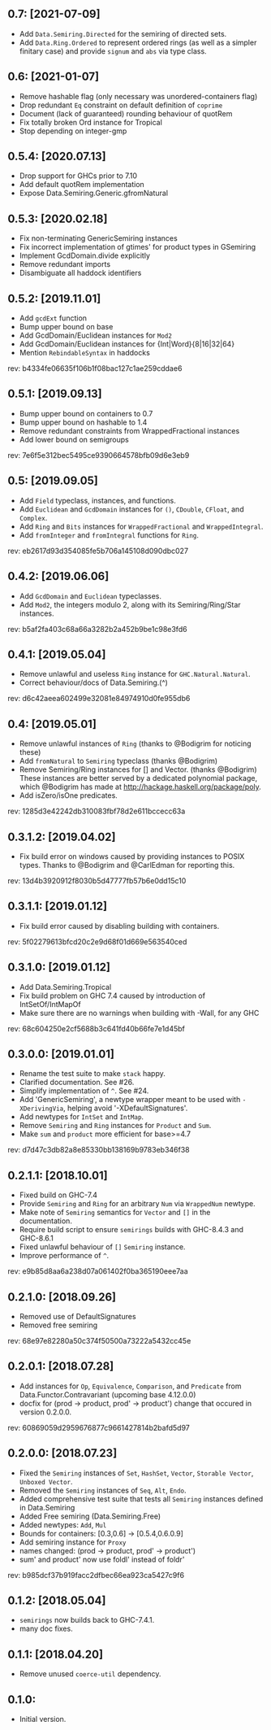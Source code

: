 0.7: [2021-07-09]
-----------------
* Add `Data.Semiring.Directed` for the semiring of directed sets.
* Add `Data.Ring.Ordered` to represent ordered rings (as well as a simpler
  finitary case) and provide `signum` and `abs` via type class.

0.6: [2021-01-07]
-----------------
* Remove hashable flag (only necessary was unordered-containers flag)
* Drop redundant `Eq` constraint on default definition of `coprime`
* Document (lack of guaranteed) rounding behaviour of quotRem
* Fix totally broken Ord instance for Tropical
* Stop depending on integer-gmp

0.5.4: [2020.07.13]
-------------------
* Drop support for GHCs prior to 7.10
* Add default quotRem implementation
* Expose Data.Semiring.Generic.gfromNatural

0.5.3: [2020.02.18]
-------------------
* Fix non-terminating GenericSemiring instances
* Fix incorrect implementation of gtimes' for product types in GSemiring
* Implement GcdDomain.divide explicitly
* Remove redundant imports
* Disambiguate all haddock identifiers

0.5.2: [2019.11.01]
-------------------
* Add `gcdExt` function
* Bump upper bound on base
* Add GcdDomain/Euclidean instances for `Mod2`
* Add GcdDomain/Euclidean instances for {Int|Word}{8|16|32|64}
* Mention `RebindableSyntax` in haddocks

rev: b4334fe06635f106b1f08bac127c1ae259cddae6

0.5.1: [2019.09.13]
-------------------
* Bump upper bound on containers to 0.7
* Bump upper bound on hashable to 1.4
* Remove redundant constraints from WrappedFractional instances
* Add lower bound on semigroups

rev: 7e6f5e312bec5495ce9390664578bfb09d6e3eb9

0.5: [2019.09.05]
-----------------
* Add `Field` typeclass, instances, and functions.
* Add `Euclidean` and `GcdDomain` instances for `()`, `CDouble`, `CFloat`,
  and `Complex`.
* Add `Ring` and `Bits` instances for `WrappedFractional` and `WrappedIntegral`.
* Add `fromInteger` and `fromIntegral` functions for `Ring`.

rev: eb2617d93d354085fe5b706a145108d090dbc027

0.4.2: [2019.06.06]
-------------------
* Add `GcdDomain` and `Euclidean` typeclasses.
* Add `Mod2`, the integers modulo 2, along with its Semiring/Ring/Star
  instances.

rev: b5af2fa403c68a66a3282b2a452b9be1c98e3fd6

0.4.1: [2019.05.04]
-------------------
* Remove unlawful and useless `Ring` instance for `GHC.Natural.Natural`.
* Correct behaviour/docs of Data.Semiring.(^)

rev: d6c42aeea602499e32081e84974910d0fe955db6

0.4: [2019.05.01]
-----------------
* Remove unlawful instances of `Ring` (thanks to @Bodigrim for noticing these)
* Add `fromNatural` to `Semiring` typeclass (thanks @Bodigrim)
* Remove Semiring/Ring instances for [] and Vector. (thanks @Bodigrim)
  These instances are better served by a dedicated polynomial package,
  which @Bodigrim has made at http://hackage.haskell.org/package/poly.
* Add isZero/isOne predicates.

rev: 1285d3e42242db310083fbf78d2e611bccecc63a

0.3.1.2: [2019.04.02]
---------------------
* Fix build error on windows caused by providing instances
  to POSIX types. Thanks to @Bodigrim and @CarlEdman for
  reporting this.

rev: 13d4b3920912f8030b5d47777fb57b6e0dd15c10

0.3.1.1: [2019.01.12]
---------------------
* Fix build error caused by disabling building with containers.

rev: 5f02279613bfcd20c2e9d68f01d669e563540ced

0.3.1.0: [2019.01.12]
---------------------
* Add Data.Semiring.Tropical
* Fix build problem on GHC 7.4 caused by introduction of IntSetOf/IntMapOf
* Make sure there are no warnings when building with -Wall, for any GHC

rev: 68c604250e2cf5688b3c641fd40b66fe7e1d45bf

0.3.0.0: [2019.01.01]
---------------------
* Rename the test suite to make `stack` happy.
* Clarified documentation. See #26.
* Simplify implementation of `^`. See #24.
* Add 'GenericSemiring', a newtype wrapper meant to be used with `-XDerivingVia`,
  helping avoid '-XDefaultSignatures'.
* Add newtypes for `IntSet` and `IntMap`.
* Remove `Semiring` and `Ring` instances for `Product` and `Sum`.
* Make `sum` and `product` more efficient for base>=4.7

rev: d7d47c3db82a8e85330bb138169b9783eb346f38

0.2.1.1: [2018.10.01]
---------------------
* Fixed build on GHC-7.4
* Provide `Semiring` and `Ring` for an arbitrary `Num` via `WrappedNum` newtype.
* Make note of `Semiring` semantics for `Vector` and `[]` in the documentation.
* Require build script to ensure `semirings` builds with GHC-8.4.3 and GHC-8.6.1
* Fixed unlawful behaviour of `[]` `Semiring` instance.
* Improve performance of `^`.

rev: e9b85d8aa6a238d07a061402f0ba365190eee7aa

0.2.1.0: [2018.09.26]
---------------------
* Removed use of DefaultSignatures
* Removed free semiring

rev: 68e97e82280a50c374f50500a73222a5432cc45e

0.2.0.1: [2018.07.28]
---------------------
* Add instances for `Op`, `Equivalence`, `Comparison`, and `Predicate` from Data.Functor.Contravariant (upcoming base 4.12.0.0)
* docfix for (prod -> product, prod' -> product') change that occured in version 0.2.0.0.

rev: 60869059d2959676877c9661427814b2bafd5d97

0.2.0.0: [2018.07.23]
---------------------
* Fixed the `Semiring` instances of `Set`, `HashSet`, `Vector`, `Storable Vector`, `Unboxed Vector`.
* Removed the `Semiring` instances of `Seq`, `Alt`, `Endo`.
* Added comprehensive test suite that tests all `Semiring` instances defined in Data.Semiring
* Added Free semiring (Data.Semiring.Free)
* Added newtypes: `Add`, `Mul`
* Bounds for containers: [0.3,0.6] -> [0.5.4,0.6.0.9]
* Add semiring instance for `Proxy`
* names changed: (prod -> product, prod' -> product')
* sum' and product' now use foldl' instead of foldr'

rev: b985dcf37b919facc2dfbec66ea923ca5427c9f6

0.1.2: [2018.05.04]
-------------------
* `semirings` now builds back to
  GHC-7.4.1.
* many doc fixes.

0.1.1: [2018.04.20]
-------------------
* Remove unused `coerce-util` dependency.

0.1.0:
------
* Initial version.
